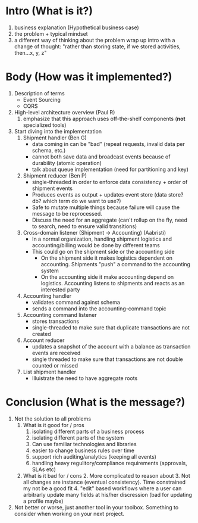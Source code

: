 

# Intro (What is it?)

1. business explanation (Hypothetical business case)
2. the problem + typical mindset
3. a different way of thinking about the problem wrap up intro with a change of thought: "rather than storing state, if we stored activities, then...x, y, z"

# Body (How was it implemented?)

1. Description of terms
    - Event Sourcing
    - CQRS
2. High-level architecture overview (Paul R)
    1. emphasize that this approach uses off-the-shelf components (**not** specialized tools)
3. Start diving into the implementation
    1. Shipment handler (Ben G)
        - data coming in can be "bad" (repeat requests, invalid data per schema, etc.)
        - cannot both save data and broadcast events because of durability (atomic operation)
        - talk about queue implementation (need for partitioning and key)
    2. Shipment reducer (Ben P)
        - single-threaded in order to enforce data consistency + order of shipment events
        - Produces events as output + updates event store (data store? db? which term do we want to use?)
        - Safe to mutate multiple things because failure will cause the message to be reprocessed.
        - Discuss the need for an aggregate (can't rollup on the fly, need to search, need to ensure valid transitions)
    3. Cross-domain listener (Shipment -> Accounting) (Aabristi)
        - In a normal organization, handling shipment logistics and accounting/billing would be done by different teams
        - This could go on the shipment side or the accounting side
            - On the shipment side it makes logistics dependent on accounting. Shipments "push" a command to the accounting system
            - On the accounting side it make accounting depend on logistics. Accounting listens to shipments and reacts as an interested party
    4. Accounting handler
        - validates command against schema
        - sends a command into the accounting-command topic
    5. Accounting command listener
        - stores transactions
        - single-threaded to make sure that duplicate transactions are not created
    6. Account reducer
        - updates a snapshot of the account with a balance as transaction events are received
        - single threaded to make sure that transactions are not double counted or missed
    7. List shipment handler
        - Illuistrate the need to have aggregate roots

# Conclusion (What is the message?)
1. Not the solution to all problems
    1. What is it good for / pros
        1. isolating different parts of a business process
        2. isolating different parts of the system
        3. Can use familiar technologies and libraries
        3. easier to change business rules over time
        4. support rich auditing/analytics (keeping all events)
        5. handling heavy regulitory/compliance requirements (approvals, SLAs etc)
    2. What is it bad for / cons
        2. More complicated to reason about
        3. Not all changes are instance (eventual consistency). Time constrained my not be a good fit
        4. "edit" based workflows where a user can arbitrarly update many fields at his/her discression (bad for updating a profile maybe)
2. Not better or worse, just another tool in your toolbox. Something to consider when working on your next project.
